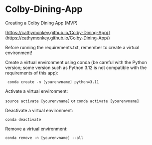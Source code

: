 # Colby-Dining-App
Creating a Colby Dining App (MVP)

[https://cathymonkey.github.io/Colby-Dining-App/](https://cathymonkey.github.io/Colby-Dining-App/)

Before running the requirements.txt, remember to create a virtual environment!

Create a virtual environment using conda (be careful with the Python version; some version such as Python 3.12 is not compatible with the requirements of this app):

``` conda create -n [yourenvname] python=3.11```


Activate a virtual environment:

``` source activate [yourenvname] ``` or ``` conda activate [yourenvname] ```

Deactivate a virtual environment:

``` conda deactivate ```

Remove a virtual environment:

``` conda remove -n [yourenvname] --all ```

